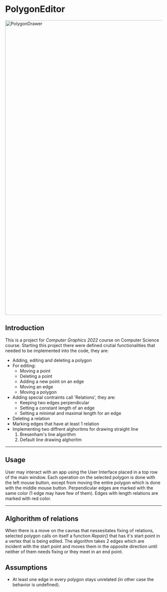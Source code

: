 # PolygonEditor

<img width="947" alt="PolygonDrawer" src="https://user-images.githubusercontent.com/74315304/200968735-8d1d6d1d-5fe1-417b-b6c8-4782f808ae4f.png">

## Introduction
  This is a project for *Computer Graphics 2022* course on Computer Science course. Starting this project there were defined crutial functionalities that needed to be implemented into the code, they are:
- Adding, editing and deleting a polygon
- For editing:
  - Moving a point
  - Deleting a point
  - Adding a new point on an edge
  - Moving an edge
  - Moving a polygon
- Adding special contraints call 'Relations', they are:
  - Keeping two edges perpendicular
  - Setting a constant length of an edge
  - Setting a minimal and maximal length for an edge 
- Deleting a relation
- Marking edges that have at least 1 relation 
- Implementing two diffrent alghoritms for drawing straight line
  1. Bresenham's line algorithm
  2. Default line drawing alghoritm

---
## Usage
  User may interact with an app using the User Interface placed in a top row of the main window. Each operation on the selected polygon is done with 
the left mouse button, except from moving the entire polygon which is done with the middle mouse button. 
  Perpendicular edges are marked with the same color (1 edge may have few of them). Edges with length relations are marked with red color.

---
## Alghorithm of relations
  When there is a move on the cavnas that nessesitates fixing of relations, selected polygon calls on itself a function *Repair()* that has it's start
point in a vertex that is being edited. The algorithm takes 2 edges which are incident with the start point and moves them in the opposite direction 
until neither of them needs fixing or they meet in an end point.

## Assumptions
* At least one edge in every polygon stays unrelated (in other case the behavior is undefined).
